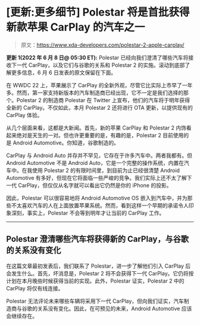 # [更新:更多细节] Polestar 将是首批获得新款苹果 CarPlay 的汽车之一

> 原文：<https://www.xda-developers.com/polestar-2-apple-carplay/>

**更新 1(2022 年 6 月 8 日@ 05:30 ET):** Polestar 已经向我们澄清了哪些汽车将接收下一代 CarPlay，以及它们与谷歌的关系和 Polestar 2 的实施。滚动到底部了解更多信息，6 月 6 日发表的原文保留在下面。

在 WWDC 22 上，苹果展示了 CarPlay 的全新外观，尽管它比实际上市早了一年多。然而，第一家支持新版本的汽车制造商已经出现，它不一定是我们选择的那个。Polestar 2 的制造商 Polestar 在 Twitter 上宣布，他们的汽车将于明年获得全新的 CarPlay。不仅如此，本月 Polestar 2 还将进行 OTA 更新，以提供现有的 CarPlay 体验。

从几个层面来看，这都是大新闻。首先，新的苹果 CarPlay 和 Polestar 2 内饰看起来绝对是天生的一对。但也许更重要的是，有趣的是，Polestar 2 目前使用的是 Android Automotive。你知道，谷歌制造的。

CarPlay 与 Android Auto 并存并不罕见，它存在于许多汽车中。两者我都有。但 Android Automotive 不是 Android Auto，它是一个完整的操作系统，内置在汽车中。在我使用 Polestar 2 的有限时间里，到目前为止已经很清楚 Android Automotive 有多好，但现在它将面临一些严峻的竞争。我们实际上还不太了解下一代 CarPlay，但仅仅从名字就可以看出它仍然是你的 iPhone 的投影。

因此，Polestar 可以很容易地将 Android Automotive OS 嵌入到汽车中，并为那些不太喜欢汽车的人在上面放置苹果系统。然而，看到这样一个早期的承诺令人印象深刻，事实上，Polestar 不会等到明年才让当前的 CarPlay 工作。

* * *

## Polestar 澄清哪些汽车将获得新的 CarPlay，与谷歌的关系没有变化

在这篇文章最初发表后，我们联系了 Polestar，进一步了解他们引入 CarPlay 后会发生什么。首先，坏消息是，Polestar 2 将不会获得下一代 CarPlay。它仍将按计划在本月晚些时候获得当前的实现。此外，Polestar 证实，Polestar 2 中的 CarPlay 将仅有线连接。

Polestar 无法评论未来哪些车辆将采用下一代 CarPlay，但向我们证实，汽车制造商与谷歌的关系没有变化。因此，在可预见的未来，Android Automotive 应该会继续存在。